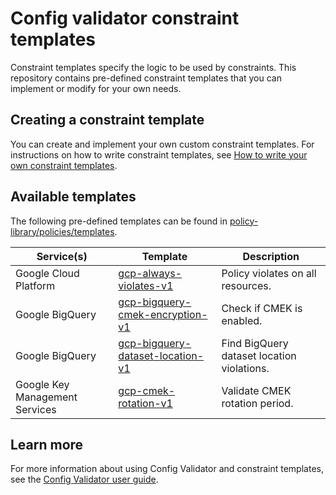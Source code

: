 # Config validator constraint templates
Constraint templates specify the logic to be used by constraints. This repository contains pre-defined constraint templates that you can implement or modify for your own needs. 

## Creating a constraint template
You can create and implement your own custom constraint templates. For instructions on how to write constraint templates, see [How to write your own constraint templates](constraint_template_authoring.md).

## Available templates
The following pre-defined templates can be found in [policy-library/policies/templates](https://github.com/brightjustin/policy-library/tree/master/policies/templates).

Service(s) | Template | Description
---------- | -------- | -----------
Google Cloud Platform | [gcp-always-violates-v1](../policies/templates/gcp_always_violates_v1.yaml) | Policy violates on all resources.
Google BigQuery | [gcp-bigquery-cmek-encryption-v1](../policies/templates/gcp_bigquery_cmek_encryption_v1.yaml) | Check if CMEK is enabled.
Google BigQuery | [gcp-bigquery-dataset-location-v1](../policies/templates/gcp_bigquery_dataset_location_v1.yaml) | Find BigQuery dataset location violations.
Google Key Management Services | [gcp-cmek-rotation-v1](../policies/templates/gcp_cmek_rotation_v1.yaml) | Validate CMEK rotation period.

## Learn more
For more information about using Config Validator and constraint templates, see the [Config Validator user guide](user_guide.md).
